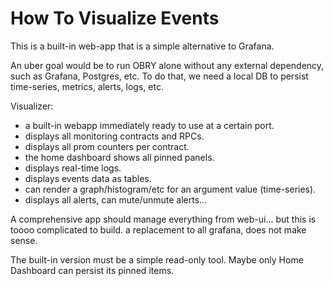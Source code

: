 # How To Visualize Events

This is a built-in web-app that is a simple alternative to Grafana.

An uber goal would be to run OBRY alone without any external dependency, such as Grafana, Postgres, etc.
To do that, we need a local DB to persist time-series, metrics, alerts, logs, etc.

Visualizer:
- a built-in webapp immediately ready to use at a certain port.
- displays all monitoring contracts and RPCs.
- displays all prom counters per contract.
- the home dashboard shows all pinned panels.
- displays real-time logs.
- displays events data as tables.
- can render a graph/histogram/etc for an argument value (time-series).
- displays all alerts, can mute/unmute alerts...

A comprehensive app should manage everything from web-ui...
but this is toooo complicated to build. a replacement to all grafana, does not make sense.

The built-in version must be a simple read-only tool.
Maybe only Home Dashboard can persist its pinned items.